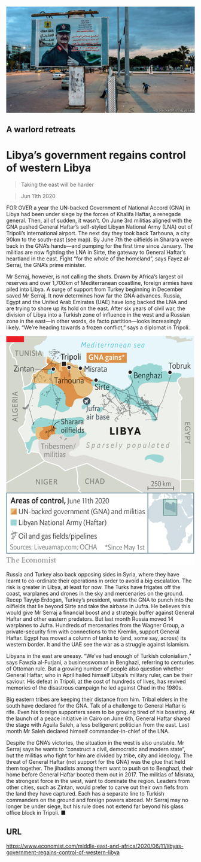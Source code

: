 ![](./images/20200613_MAP502.jpg)

## A warlord retreats

# Libya’s government regains control of western Libya

> Taking the east will be harder

> Jun 11th 2020

FOR OVER a year the UN-backed Government of National Accord (GNA) in Libya had been under siege by the forces of Khalifa Haftar, a renegade general. Then, all of sudden, it wasn’t. On June 3rd militias aligned with the GNA pushed General Haftar’s self-styled Libyan National Army (LNA) out of Tripoli’s international airport. The next day they took back Tarhouna, a city 90km to the south-east (see map). By June 7th the oilfields in Sharara were back in the GNA’s hands—and pumping for the first time since January. The militias are now fighting the LNA in Sirte, the gateway to General Haftar’s heartland in the east. Fight “for the whole of the homeland”, says Fayez al-Serraj, the GNA’s prime minister.

Mr Serraj, however, is not calling the shots. Drawn by Africa’s largest oil reserves and over 1,700km of Mediterranean coastline, foreign armies have piled into Libya. A surge of support from Turkey beginning in December saved Mr Serraj. It now determines how far the GNA advances. Russia, Egypt and the United Arab Emirates (UAE) have long backed the LNA and are trying to shore up its hold on the east. After six years of civil war, the division of Libya into a Turkish zone of influence in the west and a Russian zone in the east—in other words, de facto partition—looks increasingly likely. “We’re heading towards a frozen conflict,” says a diplomat in Tripoli.

![](./images/20200613_MAM958.png)

Russia and Turkey also back opposing sides in Syria, where they have learnt to co-ordinate their operations in order to avoid a big escalation. The risk is greater in Libya, at least for now. The Turks have frigates off the coast, warplanes and drones in the sky and mercenaries on the ground. Recep Tayyip Erdogan, Turkey’s president, wants the GNA to punch into the oilfields that lie beyond Sirte and take the airbase in Jufra. He believes this would give Mr Serraj a financial boost and a strategic buffer against General Haftar and other eastern predators. But last month Russia moved 14 warplanes to Jufra. Hundreds of mercenaries from the Wagner Group, a private-security firm with connections to the Kremlin, support General Haftar. Egypt has moved a column of tanks to (and, some say, across) its western border. It and the UAE see the war as a struggle against Islamism.

Libyans in the east are uneasy. “We’ve had enough of Turkish colonialism,” says Fawzia al-Furjani, a businesswoman in Benghazi, referring to centuries of Ottoman rule. But a growing number of people also question whether General Haftar, who in April hailed himself Libya’s military ruler, can be their saviour. His defeat in Tripoli, at the cost of hundreds of lives, has revived memories of the disastrous campaign he led against Chad in the 1980s.

Big eastern tribes are keeping their distance from him. Tribal elders in the south have declared for the GNA. Talk of a challenge to General Haftar is rife. Even his foreign supporters seem to be growing tired of his boasting. At the launch of a peace initiative in Cairo on June 6th, General Haftar shared the stage with Aguila Saleh, a less belligerent politician from the east. Last month Mr Saleh declared himself commander-in-chief of the LNA.

Despite the GNA’s victories, the situation in the west is also unstable. Mr Serraj says he wants to “construct a civil, democratic and modern state”, but the militias who fight for him are divided by tribe, city and ideology. The threat of General Haftar (not support for the GNA) was the glue that held them together. The jihadists among them want to push on to Benghazi, their home before General Haftar booted them out in 2017. The militias of Misrata, the strongest force in the west, want to dominate the region. Leaders from other cities, such as Zintan, would prefer to carve out their own fiefs from the land they have captured. Each has a separate line to Turkish commanders on the ground and foreign powers abroad. Mr Serraj may no longer be under siege, but his rule does not extend far beyond his glass office block in Tripoli. ■

## URL

https://www.economist.com/middle-east-and-africa/2020/06/11/libyas-government-regains-control-of-western-libya
